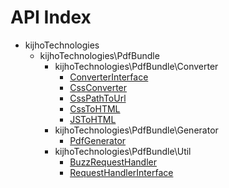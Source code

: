 API Index
=========

* kijhoTechnologies
    * kijhoTechnologies\PdfBundle
        * kijhoTechnologies\PdfBundle\Converter
            * [ConverterInterface](kijhoTechnologies-PdfBundle-Converter-ConverterInterface.md)
            * [CssConverter](kijhoTechnologies-PdfBundle-Converter-CssConverter.md)
            * [CssPathToUrl](kijhoTechnologies-PdfBundle-Converter-CssPathToUrl.md)
            * [CssToHTML](kijhoTechnologies-PdfBundle-Converter-CssToHTML.md)
            * [JSToHTML](kijhoTechnologies-PdfBundle-Converter-JSToHTML.md)
        * kijhoTechnologies\PdfBundle\Generator
            * [PdfGenerator](kijhoTechnologies-PdfBundle-Generator-PdfGenerator.md)
        * kijhoTechnologies\PdfBundle\Util
            * [BuzzRequestHandler](kijhoTechnologies-PdfBundle-Util-BuzzRequestHandler.md)
            * [RequestHandlerInterface](kijhoTechnologies-PdfBundle-Util-RequestHandlerInterface.md)

